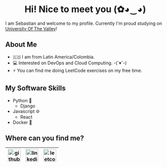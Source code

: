 <h1 align="center"> Hi! Nice to meet you (✿◕‿◕)</h1>

I am Sebastian and welcome to my profile. Currently I'm proud studying on [University Of The Valley](https://www.univalle.edu.co/)!

## About Me
- 🇨🇴 I am from Latin America/Colombia.
- 💻 Interested on DevOps and Cloud Computing. -(˘▾˘-)
- ⚡ You can find me doing LeetCode exercises on my free time.

## My Software Skills
- Python 🐍
  - Django
- Javascript 🌐
  - React
- Docker 🐳

## Where can you find me?
| [<img src='https://github.com/Seb0927/Seb0927/assets/83418390/bd547e65-7dc0-4c44-8539-9c1c6dd2bfca' alt='github' height='40'>](https://github.com/Seb0927) | [<img src='https://github.com/Seb0927/Seb0927/assets/83418390/e8bfe64b-4409-4779-8c3d-ae350b55bbd2' alt='linkedin' height='40'>](https://www.linkedin.com/in/sebasti%C3%A1n-i-30b186213/) | [<img src='https://github.com/Seb0927/Seb0927/assets/83418390/2b458027-1735-4837-8cc5-8e80cd13583f' alt='leetcode' height='40'>](https://leetcode.com/Seb0927/) |
| :---: | :---: | :---: |

